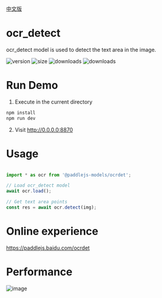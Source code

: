 [中文版](./README_cn.md)

# ocr_detect

ocr_detect model is used to detect the text area in the image.

<img src="https://img.shields.io/npm/v/@paddlejs-models/ocrdet?color=success" alt="version"> <img src="https://img.shields.io/bundlephobia/min/@paddlejs-models/ocrdet" alt="size"> <img src="https://img.shields.io/npm/dm/@paddlejs-models/ocrdet?color=orange" alt="downloads"> <img src="https://img.shields.io/npm/dt/@paddlejs-models/ocrdet" alt="downloads">

# Run Demo
1. Execute in the current directory
``` bash
npm install
npm run dev
```
2. Visit http://0.0.0.0:8870


# Usage

```js

import * as ocr from '@paddlejs-models/ocrdet';

// Load ocr_detect model
await ocr.load();

// Get text area points
const res = await ocr.detect(img);

```

# Online experience

https://paddlejs.baidu.com/ocrdet

# Performance
<img alt="image" src="https://user-images.githubusercontent.com/43414102/156394295-5650b6c5-65c4-42a7-bccc-3ed459577b9d.png">
